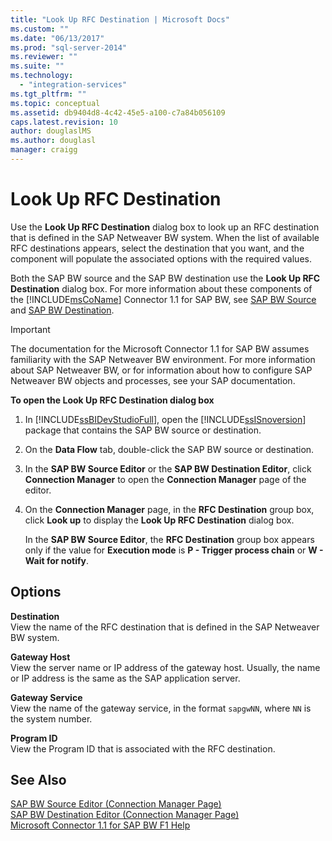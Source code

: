 ```yaml
---
title: "Look Up RFC Destination | Microsoft Docs"
ms.custom: ""
ms.date: "06/13/2017"
ms.prod: "sql-server-2014"
ms.reviewer: ""
ms.suite: ""
ms.technology: 
  - "integration-services"
ms.tgt_pltfrm: ""
ms.topic: conceptual
ms.assetid: db9404d8-4c42-45e5-a100-c7a84b056109
caps.latest.revision: 10
author: douglaslMS
ms.author: douglasl
manager: craigg
---
```

# Look Up RFC Destination
  Use the **Look Up RFC Destination** dialog box to look up an RFC destination that is defined in the SAP Netweaver BW system. When the list of available RFC destinations appears, select the destination that you want, and the component will populate the associated options with the required values.  
  
 Both the SAP BW source and the SAP BW destination use the **Look Up RFC Destination** dialog box. For more information about these components of the [!INCLUDE[msCoName](../../includes/msconame-md.md)] Connector 1.1 for SAP BW, see [SAP BW Source](sap-bw-source.md) and [SAP BW Destination](sap-bw-destination.md).  
  
> [!IMPORTANT]  
>  The documentation for the Microsoft Connector 1.1 for SAP BW assumes familiarity with the SAP Netweaver BW environment. For more information about SAP Netweaver BW, or for information about how to configure SAP Netweaver BW objects and processes, see your SAP documentation.  
  
 **To open the Look Up RFC Destination dialog box**  
  
1.  In [!INCLUDE[ssBIDevStudioFull](../../includes/ssbidevstudiofull-md.md)], open the [!INCLUDE[ssISnoversion](../../includes/ssisnoversion-md.md)] package that contains the SAP BW source or destination.  
  
2.  On the **Data Flow** tab, double-click the SAP BW source or destination.  
  
3.  In the **SAP BW Source Editor** or the **SAP BW Destination Editor**, click **Connection Manager** to open the **Connection Manager** page of the editor.  
  
4.  On the **Connection Manager** page, in the **RFC Destination** group box, click **Look up** to display the **Look Up RFC Destination** dialog box.  
  
     In the **SAP BW Source Editor**, the **RFC Destination** group box appears only if the value for **Execution mode** is **P - Trigger process chain** or **W - Wait for notify**.  
  
## Options  
 **Destination**  
 View the name of the RFC destination that is defined in the SAP Netweaver BW system.  
  
 **Gateway Host**  
 View the server name or IP address of the gateway host. Usually, the name or IP address is the same as the SAP application server.  
  
 **Gateway Service**  
 View the name of the gateway service, in the format `sapgwNN`, where `NN` is the system number.  
  
 **Program ID**  
 View the Program ID that is associated with the RFC destination.  
  
## See Also  
 [SAP BW Source Editor &#40;Connection Manager Page&#41;](sap-bw-source-editor-connection-manager-page.md)   
 [SAP BW Destination Editor &#40;Connection Manager Page&#41;](sap-bw-destination-editor-connection-manager-page.md)   
 [Microsoft Connector 1.1 for SAP BW F1 Help](../microsoft-connector-for-sap-bw-f1-help.md)  
  
  
